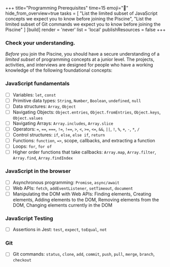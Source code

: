 +++
title="Programming Prerequisites"
time=15
emoji="🌱"
hide_from_overview=true
tasks = [
  "List the limited subset of JavaScript concepts we expect you to know before joining the Piscine",
  "List the limited subset of Git commands we expect you to know before joining the Piscine"
]
[build]
  render = 'never'
  list = 'local'
  publishResources = false
+++

### Check your understanding.

_Before_ you join the Piscine, you should have a secure understanding of a _limited subset_ of programming concepts at a junior level. The projects, activities, and interviews are designed for people who have a working knowledge of the following foundational concepts:

### JavaScript fundamentals

- [ ] Variables: `let`, `const`
- [ ] Primitive data types: `String`, `Number`, `Boolean`, `undefined`, `null`
- [ ] Data structures: `Array`, `Object`
- [ ] Navigating Objects: `Object.entries`, `Object.fromEntries`, `Object.keys`, `Object.values`
- [ ] Navigating Arrays: `Array.includes`, `Array.slice`
- [ ] Operators: `=`, `==`, `===`, `!=`, `!==`, `>`, `<`, `>=`, `<=`, `&&`, `||`, `!`, `%`, `+`, `-`, `*`, `/`
- [ ] Control structures: `if`, `else`, `else if`, `return`
- [ ] Functions: `function`, `=>`, scope, callbacks, and extracting a function
- [ ] Loops: `for`, `for of`
- [ ] Higher order functions that take callbacks: `Array.map`, `Array.filter`, `Array.find`, `Array.findIndex`

### JavaScript in the browser

- [ ] Asynchronous programming: `Promise`, `async/await`
- [ ] Web APIs: `fetch`, `addEventListener`, `setTimeout`, `document`
- [ ] Manipulating the DOM with Web APIs: Finding elements, Creating elements, Adding elements to the DOM, Removing elements from the DOM, Changing elements currently in the DOM

### JavaScript Testing

- [ ] Assertions in Jest: `test`, `expect`, `toEqual`, `not`

### Git

- [ ] Git commands: `status`, `clone`, `add`, `commit`, `push`, `pull`, `merge`, `branch`, `checkout`
